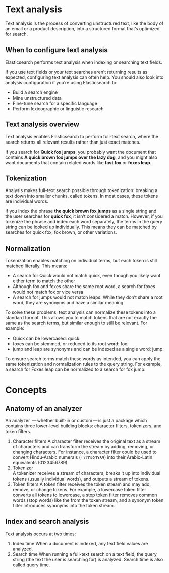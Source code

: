 # Text analysis

Text analysis is the process of converting unstructured text, like the body of an email or a product description, into a structured format that’s optimized for search.

## When to configure text analysis

Elasticsearch performs text analysis when indexing or searching text fields.

If you use text fields or your text searches aren’t returning results as expected, configuring text analysis can often help. You should also look into analysis configuration if you’re using Elasticsearch to:

- Build a search engine
- Mine unstructured data
- Fine-tune search for a specific language
- Perform lexicographic or linguistic research


## Text analysis overview

Text analysis enables Elasticsearch to perform full-text search, where the search returns all relevant results rather than just exact matches.

If you search for **Quick fox jumps**, you probably want the document that contains **A quick brown fox jumps over the lazy dog**, and you might also want documents that contain related words like **fast fox** or **foxes leap**.


## Tokenization 

Analysis makes full-text search possible through tokenization: breaking a text down into smaller chunks, called tokens. In most cases, these tokens are individual words.

If you index the phrase **the quick brown fox jumps** as a single string and the user searches for **quick fox**, it isn’t considered a match. However, if you tokenize the phrase and index each word separately, the terms in the query string can be looked up individually. This means they can be matched by searches for quick fox, fox brown, or other variations.

## Normalization

Tokenization enables matching on individual terms, but each token is still matched literally. This means:

- A search for Quick would not match quick, even though you likely want either term to match the other
- Although fox and foxes share the same root word, a search for foxes would not match fox or vice versa
- A search for jumps would not match leaps. While they don’t share a root word, they are synonyms and have a similar meaning.

To solve these problems, text analysis can normalize these tokens into a standard format. This allows you to match tokens that are not exactly the same as the search terms, but similar enough to still be relevant. For example:

- Quick can be lowercased: quick.
- foxes can be stemmed, or reduced to its root word: fox.
- jump and leap are synonyms and can be indexed as a single word: jump.

To ensure search terms match these words as intended, you can apply the same tokenization and normalization rules to the query string. For example, a search for Foxes leap can be normalized to a search for fox jump.

# Concepts

## Anatomy of an analyzer

An analyzer  — whether built-in or custom — is just a package which contains three lower-level building blocks: character filters, tokenizers, and token filters.

1. Character filters
  A character filter receives the original text as a stream of characters and can transform the stream by adding, removing, or changing characters. For instance, a character filter could be used to convert Hindu-Arabic numerals (٠‎١٢٣٤٥٦٧٨‎٩‎) into their Arabic-Latin equivalents (0123456789)
2. Tokenizer  
  A tokenizer receives a stream of characters, breaks it up into individual tokens (usually individual words), and outputs a stream of tokens.
3. Token filters
  A token filter receives the token stream and may add, remove, or change tokens. For example, a lowercase token filter converts all tokens to lowercase, a stop token filter removes common words (stop words) like the from the token stream, and a synonym token filter introduces synonyms into the token stream.

## Index and search analysis

Text analysis occurs at two times:

1. Index time
  When a document is indexed, any text field values are analyzed.
2. Search time 
  When running a full-text search on a text field, the query string (the text the user is searching for) is analyzed. Search time is also called query time.










